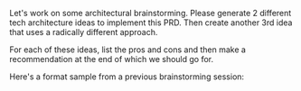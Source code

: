 Let's work on some architectural brainstorming. Please generate 2 different tech architecture ideas to implement this PRD. Then create another 3rd idea that uses a radically different approach.


For each of these ideas, list the pros and cons and then make a recommendation at the end of which we should go for.


Here's a format sample from a previous brainstorming session: